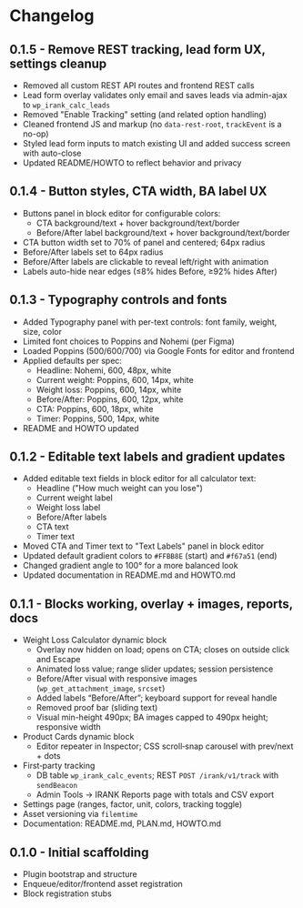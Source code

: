# Changelog

## 0.1.5 - Remove REST tracking, lead form UX, settings cleanup
- Removed all custom REST API routes and frontend REST calls
- Lead form overlay validates only email and saves leads via admin-ajax to `wp_irank_calc_leads`
- Removed "Enable Tracking" setting (and related option handling)
- Cleaned frontend JS and markup (no `data-rest-root`, `trackEvent` is a no-op)
- Styled lead form inputs to match existing UI and added success screen with auto-close
- Updated README/HOWTO to reflect behavior and privacy

## 0.1.4 - Button styles, CTA width, BA label UX
- Buttons panel in block editor for configurable colors:
  - CTA background/text + hover background/text/border
  - Before/After label background/text + hover background/text/border
- CTA button width set to 70% of panel and centered; 64px radius
- Before/After labels set to 64px radius
- Before/After labels are clickable to reveal left/right with animation
- Labels auto-hide near edges (≤8% hides Before, ≥92% hides After)

## 0.1.3 - Typography controls and fonts
- Added Typography panel with per-text controls: font family, weight, size, color
- Limited font choices to Poppins and Nohemi (per Figma)
- Loaded Poppins (500/600/700) via Google Fonts for editor and frontend
- Applied defaults per spec:
  - Headline: Nohemi, 600, 48px, white
  - Current weight: Poppins, 600, 14px, white
  - Weight loss: Poppins, 600, 14px, white
  - Before/After: Poppins, 600, 12px, white
  - CTA: Poppins, 600, 18px, white
  - Timer: Poppins, 500, 14px, white
- README and HOWTO updated

## 0.1.2 - Editable text labels and gradient updates
- Added editable text fields in block editor for all calculator text:
  - Headline ("How much weight can you lose")
  - Current weight label
  - Weight loss label
  - Before/After labels
  - CTA text
  - Timer text
- Moved CTA and Timer text to "Text Labels" panel in block editor
- Updated default gradient colors to `#FFBB8E` (start) and `#f67a51` (end)
- Changed gradient angle to 100° for a more balanced look
- Updated documentation in README.md and HOWTO.md

## 0.1.1 - Blocks working, overlay + images, reports, docs
- Weight Loss Calculator dynamic block
  - Overlay now hidden on load; opens on CTA; closes on outside click and Escape
  - Animated loss value; range slider updates; session persistence
  - Before/After visual with responsive images (`wp_get_attachment_image`, `srcset`)
  - Added labels “Before/After”; keyboard support for reveal handle
  - Removed proof bar (sliding text)
  - Visual min-height 490px; BA images capped to 490px height; responsive width
- Product Cards dynamic block
  - Editor repeater in Inspector; CSS scroll‑snap carousel with prev/next + dots
- First‑party tracking
  - DB table `wp_irank_calc_events`; REST `POST /irank/v1/track` with `sendBeacon`
  - Admin Tools → IRANK Reports page with totals and CSV export
- Settings page (ranges, factor, unit, colors, tracking toggle)
- Asset versioning via `filemtime`
- Documentation: README.md, PLAN.md, HOWTO.md

## 0.1.0 - Initial scaffolding
- Plugin bootstrap and structure
- Enqueue/editor/frontend asset registration
- Block registration stubs
